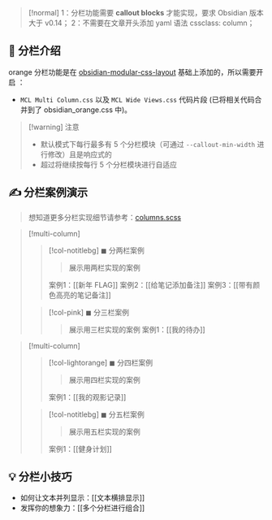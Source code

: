 
> [!normal]
> 1：分栏功能需要 **callout blocks** 才能实现，要求 Obsidian 版本大于 v0.14；
> 2：不需要在文章开头添加 yaml 语法 cssclass: column；

## 📙 分栏介绍

orange 分栏功能是在 [obsidian-modular-css-layout](https://github.com/efemkay/obsidian-modular-css-layout) 基础上添加的，所以需要开启 ：

- `MCL Multi Column.css` 以及 `MCL Wide Views.css` 代码片段 (已将相关代码合并到了 obsidian_orange.css 中)。

> [!warning] 注意
> - 默认模式下每行最多有 5 个分栏模块（可通过 `--callout-min-width` 进行修改）且是响应式的
>- 超过将继续按每行 5 个分栏模块进行自适应

## ✍  分栏案例演示

> 想知道更多分栏实现细节请参考：[columns.scss](https://github.com/iEchoxu/obsidian_orange_src/blob/main/src/scss/features/columns.scss)


> [!multi-column]
> 
>> [!col-notitlebg] ◼ 分两栏案例
> > >展示用两栏实现的案例
> > 
> >案例1：[[新年 FLAG]]
> >案例2：[[给笔记添加备注]]
>> 案例3：[[带有颜色高亮的笔记备注]]
>
>> [!col-pink] ◼ 分三栏案例
> >> 展示用三栏实现的案例
> 案例1：[[我的待办]]


> [!multi-column]
> 
>> [!col-lightorange] ◼ 分四栏案例
> > > 展示用四栏实现的案例
> > 
> >案例1：[[我的观影记录]]
>
>> [!col-notitlebg] ◼ 分五栏案例
> >> 展示用五栏实现的案例
> >
>>案例1：[[健身计划]]


## 💡  分栏小技巧

- 如何让文本并列显示：[[文本横排显示]]
- 发挥你的想象力：[[多个分栏进行组合]]
